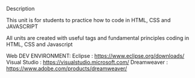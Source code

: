 Description 

This unit is for students to practice how to code in HTML, CSS and JAVASCRIPT

All units are created with useful tags and fundamental principles coding in HTML, CSS and Javascript

Web DEV ENVIRONMENT:
  Eclipse : https://www.eclipse.org/downloads/
  Visual Studio : https://visualstudio.microsoft.com/
  Dreamweaver : https://www.adobe.com/products/dreamweaver/
